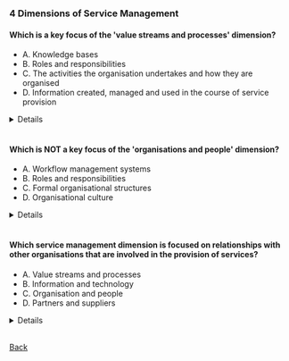 ### 4 Dimensions of Service Management
#### Which is a key focus of the 'value streams and processes' dimension? 
- A. Knowledge bases
- B. Roles and responsibilities
- C. The activities the organisation undertakes and how they are organised
- D. Information created, managed and used in the course of service provision
<details>
  C. The activities the organisation undertakes and how they are organised
</details>
<br>

#### Which is NOT a key focus of the 'organisations and people' dimension?
- A. Workflow management systems
- B. Roles and responsibilities
- C. Formal organisational structures
- D. Organisational culture
<details>
  A. Workflow management systems
</details>
<br>

#### Which service management dimension is focused on relationships with other organisations that are involved in the provision of services?
- A. Value streams and processes
- B. Information and technology
- C. Organisation and people
- D. Partners and suppliers
<details>
  D. Partners and suppliers
</details>
<br>

[Back](README.md)
